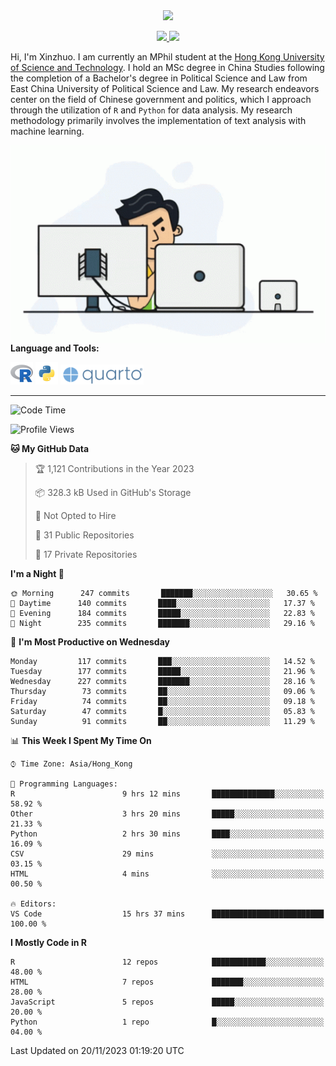 <div align='center'>
<img src='https://readme-typing-svg.herokuapp.com?font=Lora&color=4d3900&center=true&lines=HKUST+Mphil+in+SOSC;Focus+on+China;Code+for+PoliSci'/>
</div>

<p align='center'>
 <a href
='https://www.linkedin.com/in/xinzhuo-huang-5161011ba/' target='_blank'>
        <img src='https://img.shields.io/badge/linkedin%20-%230077B5.svg?&style=for-the-badge&logo=linkedin&logoColor=white'/>
    </a>
 <a href='https://twitter.com/HsinchoH' target='_blank'>
        <img src='https://img.shields.io/badge/Twitter-1DA1F2?style=for-the-badge&logo=twitter&logoColor=white'/>
    </a>
    </p>
    
Hi, I'm Xinzhuo. I am currently an MPhil student at the [Hong Kong University of Science and Technology](https://sosc.hkust.edu.hk/node/613). I hold an MSc degree in China Studies following the completion of a Bachelor's degree in Political Science and Law from East China University of Political Science and Law. My research endeavors center on the field of Chinese government and politics, which I approach through the utilization of `R` and `Python` for data analysis. My research methodology primarily involves the implementation of text analysis with machine learning.




<img align='right' src="https://github.com/xinzhuohkust/xinzhuohkust/blob/main/programmer.gif" width="590">



**Language and Tools:**  

<code><img height="36" src="https://raw.githubusercontent.com/github/explore/80688e429a7d4ef2fca1e82350fe8e3517d3494d/topics/r/r.png"></code>
<code><img height="36" src="https://raw.githubusercontent.com/github/explore/80688e429a7d4ef2fca1e82350fe8e3517d3494d/topics/python/python.png"></code>
<code><img height="32" src="https://github.com/quarto-dev/quarto-r/blob/main/man/figures/quarto.png"></code>

---
<!--START_SECTION:waka-->
![Code Time](http://img.shields.io/badge/Code%20Time-1%2C142%20hrs%2041%20mins-blue)

![Profile Views](http://img.shields.io/badge/Profile%20Views-0-blue)

**🐱 My GitHub Data** 

> 🏆 1,121 Contributions in the Year 2023
 > 
> 📦 328.3 kB Used in GitHub's Storage 
 > 
> 🚫 Not Opted to Hire
 > 
> 📜 31 Public Repositories 
 > 
> 🔑 17 Private Repositories  
 > 
**I'm a Night 🦉** 

```text
🌞 Morning      247 commits       ███████░░░░░░░░░░░░░░░░░░   30.65 % 
🌆 Daytime      140 commits       ████░░░░░░░░░░░░░░░░░░░░░   17.37 % 
🌃 Evening      184 commits       █████░░░░░░░░░░░░░░░░░░░░   22.83 % 
🌙 Night        235 commits       ███████░░░░░░░░░░░░░░░░░░   29.16 % 

```
📅 **I'm Most Productive on Wednesday** 

```text
Monday         117 commits       ███░░░░░░░░░░░░░░░░░░░░░░   14.52 % 
Tuesday        177 commits       █████░░░░░░░░░░░░░░░░░░░░   21.96 % 
Wednesday      227 commits       ███████░░░░░░░░░░░░░░░░░░   28.16 % 
Thursday        73 commits       ██░░░░░░░░░░░░░░░░░░░░░░░   09.06 % 
Friday          74 commits       ██░░░░░░░░░░░░░░░░░░░░░░░   09.18 % 
Saturday        47 commits       █░░░░░░░░░░░░░░░░░░░░░░░░   05.83 % 
Sunday          91 commits       ██░░░░░░░░░░░░░░░░░░░░░░░   11.29 % 

```


📊 **This Week I Spent My Time On** 

```text
⌚︎ Time Zone: Asia/Hong_Kong

💬 Programming Languages: 
R                        9 hrs 12 mins       ██████████████░░░░░░░░░░░   58.92 % 
Other                    3 hrs 20 mins       █████░░░░░░░░░░░░░░░░░░░░   21.33 % 
Python                   2 hrs 30 mins       ████░░░░░░░░░░░░░░░░░░░░░   16.09 % 
CSV                      29 mins             ░░░░░░░░░░░░░░░░░░░░░░░░░   03.15 % 
HTML                     4 mins              ░░░░░░░░░░░░░░░░░░░░░░░░░   00.50 % 

🔥 Editors: 
VS Code                  15 hrs 37 mins      █████████████████████████   100.00 % 

```

**I Mostly Code in R** 

```text
R                        12 repos            ████████████░░░░░░░░░░░░░   48.00 % 
HTML                     7 repos             ███████░░░░░░░░░░░░░░░░░░   28.00 % 
JavaScript               5 repos             █████░░░░░░░░░░░░░░░░░░░░   20.00 % 
Python                   1 repo              █░░░░░░░░░░░░░░░░░░░░░░░░   04.00 % 

```



 Last Updated on 20/11/2023 01:19:20 UTC
<!--END_SECTION:waka-->
    
    
    
    
    
    
    
    
